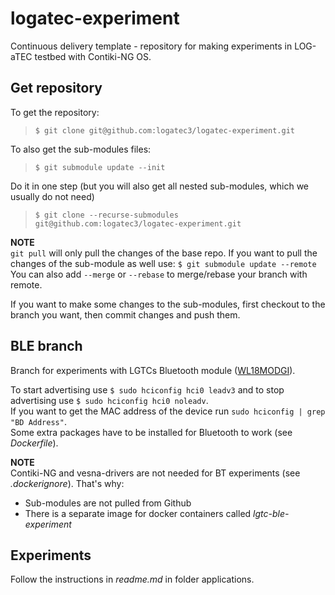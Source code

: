 # logatec-experiment

Continuous delivery template - repository for making experiments in LOG-aTEC testbed with Contiki-NG OS.

## Get repository

To get the repository:
>```$ git clone git@github.com:logatec3/logatec-experiment.git```

To also get the sub-modules files:
>```$ git submodule update --init```

Do it in one step (but you will also get all nested sub-modules, which we usually do not need)
>```$ git clone --recurse-submodules git@github.com:logatec3/logatec-experiment.git```

**NOTE** \
`git pull` will only pull the changes of the base repo.
If you want to pull the changes of the sub-module as well use: ```$ git submodule update --remote``` \
You can also add `--merge` or `--rebase` to merge/rebase your branch with remote.

If you want to make some changes to the sub-modules, first checkout to the branch you want, then commit changes and push them.

## BLE branch

Branch for experiments with LGTCs Bluetooth module ([WL18MODGI](https://www.ti.com/product/WL1835MOD "Datasheet")).

To start advertising use ```$ sudo hciconfig hci0 leadv3``` and to stop advertising use ```$ sudo hciconfig hci0 noleadv```. \
If you want to get the MAC address of the device run ```sudo hciconfig | grep "BD Address"```. \
Some extra packages have to be installed for Bluetooth to work (see *Dockerfile*).

**NOTE** \
Contiki-NG and vesna-drivers are not needed for BT experiments (see *.dockerignore*). That's why:

* Sub-modules are not pulled from Github
* There is a separate image for docker containers called *lgtc-ble-experiment*

## Experiments

Follow the instructions in *readme.md* in folder applications.
